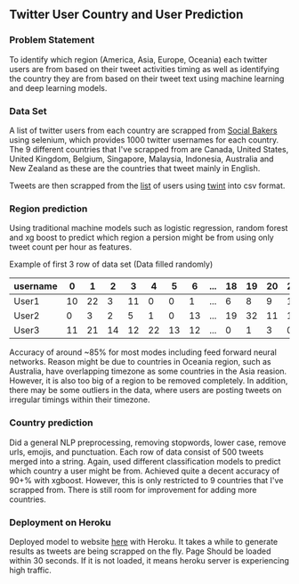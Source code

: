 ## Twitter User Country and User Prediction

### Problem Statement

To identify which region (America, Asia, Europe, Oceania) each twitter users are from based on their tweet activities timing as well as identifying the country they are from based on their tweet text using  machine learning and deep learning models. 

### Data Set

A list of twitter users from each country are scrapped from [Social Bakers](https://www.socialbakers.com/statistics/twitter/profiles/singapore) using selenium, which provides 1000 twitter usernames for each country. The 9 different countries that I've scrapped from are Canada, United States, United Kingdom, Belgium, Singapore, Malaysia, Indonesia, Australia and New Zealand as these are the countries that tweet mainly in English.

Tweets are then scrapped from the [list](notebooks/crawler/usernames.json) of users using [twint](https://github.com/twintproject/twint) into csv format. 

### Region prediction

Using traditional machine models such as logistic regression, random forest and xg boost to predict which region a persion might be from using only tweet count per hour as features. 

Example of first 3 row of data set (Data filled randomly)

| username | 0    | 1    | 2    | 3    | 4    | 5    | 6    | ...  | 18   | 19   | 20   | 21   | 22   | 23   |
| -------- | ---- | ---- | ---- | ---- | ---- | ---- | ---- | ---- | ---- | ---- | ---- | ---- | ---- | ---- |
| User1    | 10   | 22   | 3    | 11   | 0    | 0    | 1    | ...  | 6    | 8    | 9    | 19   | 21   | 11   |
| User2    | 0    | 3    | 2    | 5    | 1    | 0    | 13   | ...  | 19   | 32   | 11   | 17   | 8    | 3    |
| User3    | 11   | 21   | 14   | 12   | 22   | 13   | 12   | ...  | 0    | 1    | 3    | 0    | 1    | 1    |

Accuracy of around ~85% for most modes including feed forward neural networks. Reason might be due to countries in Oceania region, such as Australia, have overlapping timezone as some countries in the Asia reasion. However, it is also too big of a region to be removed completely. In addition, there may be some outliers in the data, where users are posting tweets on irregular timings within their timezone.

### Country prediction

Did a general NLP preprocessing, removing stopwords, lower case, remove urls, emojis, and punctuation. Each row of data consist of 500 tweets merged into a string. Again, used different classification models to predict which country a user might be from. Achieved quite a decent accuracy of 90+% with xgboost. However, this is only restricted to 9 countries that I've scrapped from. There is still room for improvement for adding more countries.

### Deployment on Heroku

Deployed model to website [here](https://folloing.com) with Heroku. It takes a while to generate results as tweets are being scrapped on the fly. Page Should be loaded within 30 seconds. If it is not loaded, it means heroku server is experiencing high traffic.


